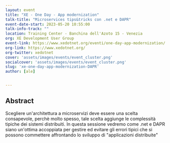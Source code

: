 ```yaml
---
layout: event
title: "XE - One Day - App modernization"
talk-title: "Microservices tips&tricks con .net e DAPR"
event-date-start: 2023-05-20 10:55:00
talk-info-track: ""
location: Training Center - Banchina dell'Azoto 15 - Venezia
org: XE Development User Group
event-link: https://www.xedotnet.org/eventi/one-day-app-modernization/
org-link: https://www.xedotnet.org/
org-twitter: xedotnet
cover: 'assets/images/events/event_cluster.png'
socialcover: 'assets/images/events/event_cluster.png'
slug: 'xe-one-day-app-modernization-DAPR'
author: [ale]


---
```

## Abstract
Scegliere un'architettura a microservizi deve essere una scelta consapevole, perchè molto spesso, tale scelta aggiunge le complessità tipiche dei sistemi distribuiti. In questa sessione vedremo come .net e DAPR siano un'ottima accoppiata per gestire ed evitare gli errori tipici che si possono commettere affrontando lo sviluppo di "applicazioni distribuite"